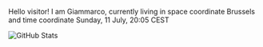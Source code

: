 Hello visitor! I am Giammarco, currently living in space coordinate Brussels and time coordinate Sunday, 11 July, 20:05 CEST

![GitHub Stats](https://github-readme-stats.vercel.app/api?username=grcasanova)
